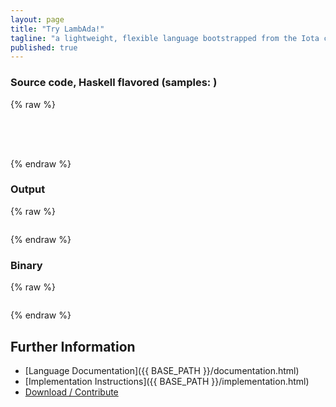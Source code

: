 ```yaml
---
layout: page
title: "Try LambAda!"
tagline: "a lightweight, flexible language bootstrapped from the Iota combinator"
published: true
---
```


<script src="runtime/jquery-1.11.2.min.js"></script>
<script src="runtime/asyncRuntimeClient.js"></script>
<script src="runtime/tools/IntelliHTML.js"></script>
<script>var libraryPath = "library/"; var runtimePath = "runtime/";</script>
<script src="runtime/tools/demoCommon.js"></script>
<script src="runtime/tools/demoTry.js"></script>

### Source code, Haskell flavored (samples: <span id="samples"></span>)
{% raw %}
<pre id='evalSrc' style="min-height: 50px"></pre>
{% endraw %}

### Output
{% raw %}
<pre id='evalRes'></pre>
{% endraw %}

### Binary
{% raw %}
<pre id='evalBin'></pre>
{% endraw %}

## Further Information
- [Language Documentation]({{ BASE_PATH }}/documentation.html)
- [Implementation Instructions]({{ BASE_PATH }}/implementation.html)
- [Download / Contribute](https://github.com/olydis/lambada)

<br>
